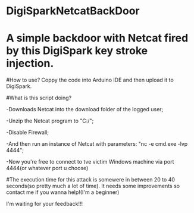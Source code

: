 # DigiSparkNetcatBackDoor
# A simple backdoor with Netcat fired by this DigiSpark key stroke injection.


#How to use?
Coppy the code into Arduino IDE and then upload it to DigiSpark.


#What is this script doing?


-Downloads Netcat into the download folder of the logged user;


-Unzip the Netcat program to "C:/";


-Disable Firewall;


-And then run an instance of Netcat with parameters: "nc -e cmd.exe -lvp 4444";


-Now you're free to connect to tve victim Windows machine via port 4444(or whatever port u choose)


#The execution time for this attack is somewere in between 20 to 40 seconds(so pretty much a lot of time).
It needs some improvements so contact me if you wanna help!(I'm a beginner)

I'm waiting for your feedback!!!
